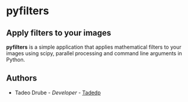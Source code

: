 # pyfilters

## Apply filters to your images

**pyfilters** is a simple application that applies mathematical filters to your images using scipy, parallel processing and command line arguments in Python.

## Authors
 
 - Tadeo Drube - _Developer_ - [Tadedp](https://github.com/Tadedp)  